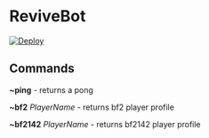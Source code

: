 # ReviveBot

[![Deploy](https://www.herokucdn.com/deploy/button.svg)](https://heroku.com/deploy?template=https://github.com/ReviveNetwork/ReviveBot/tree/master)

## Commands 
 **~ping** - returns a pong 
 
 **~bf2** *PlayerName* - returns bf2 player profile
 
 **~bf2142** *PlayerName* - returns bf2142 player profile

